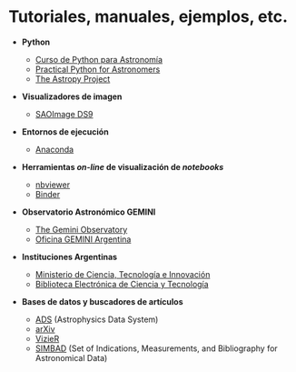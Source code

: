 # Tutoriales, manuales, ejemplos, etc.

- **Python**

  * [Curso de Python para Astronomía](http://research.iac.es/sieinvens/python-course/index.html)
  * [Practical Python for Astronomers](https://python4astronomers.github.io/)
  * [The Astropy Project](https://www.astropy.org/)


- **Visualizadores de imagen**

  * [SAOImage DS9](https://sites.google.com/cfa.harvard.edu/saoimageds9)

- **Entornos de ejecución**
  * [Anaconda](https://www.anaconda.com/)
  
- **Herramientas _on-line_ de visualización de _notebooks_**
  * [nbviewer](https://nbviewer.jupyter.org/)
  * [Binder](https://mybinder.org/)
  
- **Observatorio Astronómico GEMINI**
  * [The Gemini Observatory](http://www.gemini.edu/)
  * [Oficina GEMINI Argentina](https://www.argentina.gob.ar/ciencia/sact/gemini-argentina)

- **Instituciones Argentinas**
  * [Ministerio de Ciencia, Tecnología e Innovación](https://www.argentina.gob.ar/ciencia)
  * [Biblioteca Electrónica de Ciencia y Tecnología](https://www.biblioteca.mincyt.gob.ar/)

- **Bases de datos y buscadores de artículos**
  * [ADS](https://ui.adsabs.harvard.edu/) (Astrophysics Data System)
  * [arXiv](https://arxiv.org/archive/astro-ph)
  * [VizieR](http://vizier.u-strasbg.fr/)
  * [SIMBAD](http://simbad.u-strasbg.fr/simbad/) (Set of Indications, Measurements, and Bibliography for Astronomical Data)
